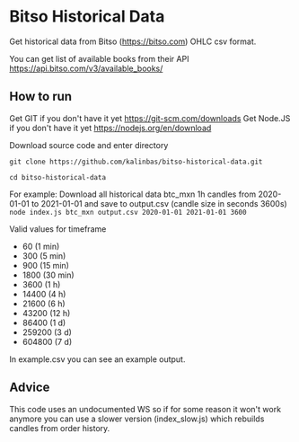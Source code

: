 # Bitso Historical Data
Get historical data from Bitso (https://bitso.com) OHLC csv format.

You can get list of available books from their API https://api.bitso.com/v3/available_books/

## How to run
Get GIT if you don't have it yet https://git-scm.com/downloads
Get Node.JS if you don't have it yet https://nodejs.org/en/download

Download source code and enter directory

`git clone https://github.com/kalinbas/bitso-historical-data.git`

`cd bitso-historical-data`

For example: Download all historical data btc_mxn 1h candles from 2020-01-01 to 2021-01-01 and save to output.csv (candle size in seconds 3600s)
`node index.js btc_mxn output.csv 2020-01-01 2021-01-01 3600`

Valid values for timeframe
- 60 (1 min)
- 300 (5 min)
- 900 (15 min)
- 1800 (30 min)
- 3600 (1 h)
- 14400 (4 h)
- 21600 (6 h)
- 43200 (12 h)
- 86400 (1 d)
- 259200 (3 d)
- 604800 (7 d)

In example.csv you can see an example output.

## Advice
This code uses an undocumented WS so if for some reason it won't work anymore you can use a slower version (index_slow.js) which rebuilds candles from order history.
